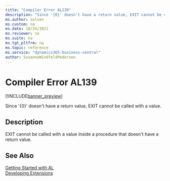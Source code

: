 ```yaml
---
title: "Compiler Error AL139"
description: "Since '{0}' doesn't have a return value, EXIT cannot be called with a value."
ms.author: solsen
ms.custom: na
ms.date: 10/26/2021
ms.reviewer: na
ms.suite: na
ms.tgt_pltfrm: na
ms.topic: reference
ms.service: "dynamics365-business-central"
author: SusanneWindfeldPedersen
---
```

[//]: # (START>DO_NOT_EDIT)
[//]: # (IMPORTANT:Do not edit any of the content between here and the END>DO_NOT_EDIT.)
[//]: # (Any modifications should be made in the .xml files in the ModernDev repo.)
# Compiler Error AL139

[!INCLUDE[banner_preview](../includes/banner_preview.md)]

Since '{0}' doesn't have a return value, EXIT cannot be called with a value.

## Description
EXIT cannot be called with a value inside a procedure that doesn't have a return value.  

[//]: # (IMPORTANT: END>DO_NOT_EDIT)
## See Also  
[Getting Started with AL](../devenv-get-started.md)  
[Developing Extensions](../devenv-dev-overview.md)  
